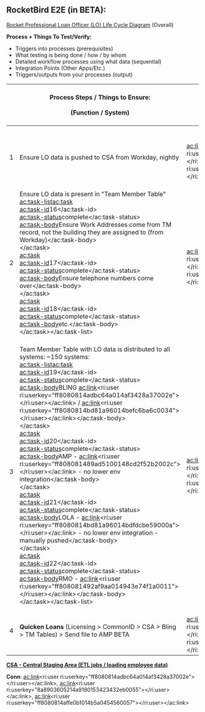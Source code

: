 
## **RocketBird E2E (in BETA):**

[Rocket Professional Loan Officer (LO) Life Cycle Diagram](https://editor.signavio.com/p/hub-preview#model/ff04d56e3b8644cd880073bf5a6af3ab;diagram) (Overall)



**Process + Things To Test/Verify:**

- Triggers into processes (prerequisites)
- What testing is being done / how / by whom
- Detailed workflow processes using what data (sequential)
- Integration Points (Other Apps/Etc.)
- Triggers/outputs from your processes (output)





| <br> | Process Steps / Things to Ensure:<br><br>(Function / System)<br> | Owner/Responsibility Conn (PO)<br><br>(Primary / Secondary)<br> | SME / Testing Conn<br><br>(Primary / Secondary)<br> | Input and Output Triggers / Notifications<br> | Estimated Duration<br> | Status<br><br>(Complete / Not Started)<br> | Notes / Issues<br> |
| --- | --- | --- | --- | --- | --- | --- | --- |
| 1 | Ensure LO data is pushed to CSA from Workday, nightly<br> | <br><ac:link><ri:user ri:userkey="ff8080814adbc64a014af3428a37002e"></ri:user></ac:link>, <ac:link><ri:user ri:userkey="8a8903605214a9180153423432eb0055"></ri:user></ac:link><br> | <br><ac:link><ri:user ri:userkey="ff8080814adbc64a014af3428a37002e"></ri:user></ac:link>, <ac:link><ri:user ri:userkey="8a8903605214a9180153423432eb0055"></ri:user></ac:link><br> | Input: Hired folks into Workday (flatfile: CSV/TXT) &gt; File dropped &gt; CSA Picks it up | 20mins | **COMPLETE** | CSA polls every 15mins for new file(s) |
| 2 | Ensure LO data is present in "Team Member Table"<br><ac:task-list><ac:task><br><ac:task-id>16</ac:task-id><br><ac:task-status>complete</ac:task-status><br><ac:task-body>Ensure Work Addresses come from TM record, not the building they are assigned to (from Workday)</ac:task-body><br></ac:task><br><ac:task><br><ac:task-id>17</ac:task-id><br><ac:task-status>complete</ac:task-status><br><ac:task-body>Ensure telephone numbers come over</ac:task-body><br></ac:task><br><ac:task><br><ac:task-id>18</ac:task-id><br><ac:task-status>complete</ac:task-status><br><ac:task-body>etc.</ac:task-body><br></ac:task></ac:task-list> | <br><ac:link><ri:user ri:userkey="ff8080814adbc64a014af3428a37002e"></ri:user></ac:link>, <ac:link><ri:user ri:userkey="8a8903605214a9180153423432eb0055"></ri:user></ac:link><br> | <br><ac:link><ri:user ri:userkey="ff8080814adbc64a014af3428a37002e"></ri:user></ac:link>, <ac:link><ri:user ri:userkey="8a8903605214a9180153423432eb0055"></ri:user></ac:link><br> | <br> | 40mins | **COMPLETE** | Querying CSA for data |
| 3 | <br>Team Member Table with LO data is distributed to all systems: ~150 systems:<br><ac:task-list><ac:task><br><ac:task-id>19</ac:task-id><br><ac:task-status>complete</ac:task-status><br><ac:task-body>BLING <ac:link><ri:user ri:userkey="ff8080814adbc64a014af3428a37002e"></ri:user></ac:link> / <ac:link><ri:user ri:userkey="ff8080814bd81a96014befc6ba6c0034"></ri:user></ac:link></ac:task-body><br></ac:task><br><ac:task><br><ac:task-id>20</ac:task-id><br><ac:task-status>complete</ac:task-status><br><ac:task-body>AMP - <ac:link><ri:user ri:userkey="ff808081489ad5100148cd2f52b2002c"></ri:user></ac:link> - no lower env integration</ac:task-body><br></ac:task><br><ac:task><br><ac:task-id>21</ac:task-id><br><ac:task-status>complete</ac:task-status><br><ac:task-body>LOLA - <ac:link><ri:user ri:userkey="ff8080814bd81a96014bdfdcbe59000a"></ri:user></ac:link><span> - no lower env integration - manually pushed</span></ac:task-body><br></ac:task><br><ac:task><br><ac:task-id>22</ac:task-id><br><ac:task-status>complete</ac:task-status><br><ac:task-body>RMO - <ac:link><ri:user ri:userkey="ff808081492af9aa014943e74f1a0011"></ri:user></ac:link></ac:task-body><br></ac:task></ac:task-list><br> | <br><ac:link><ri:user ri:userkey="ff8080814adbc64a014af3428a37002e"></ri:user></ac:link>, <ac:link><ri:user ri:userkey="8a8903605214a9180153423432eb0055"></ri:user></ac:link><br> | <br><ac:link><ri:user ri:userkey="ff8080814adbc64a014af3428a37002e"></ri:user></ac:link>, <ac:link><ri:user ri:userkey="8a8903605214a9180153423432eb0055"></ri:user></ac:link><br> | Team Member Table with LO data is distributed to all systems: ~150 systems<br><br>CSA sends a SSIS package to all dependent system's tables<br> | 60mins | **COMPLETE** | To propagate to all dependent systems:<br><ac:task-list><ac:task><br><ac:task-id>5</ac:task-id><br><ac:task-status>incomplete</ac:task-status><br><ac:task-body>Bling</ac:task-body><br></ac:task><br><ac:task><br><ac:task-id>6</ac:task-id><br><ac:task-status>incomplete</ac:task-status><br><ac:task-body>RMO</ac:task-body><br></ac:task><br><ac:task><br><ac:task-id>7</ac:task-id><br><ac:task-status>incomplete</ac:task-status><br><ac:task-body>Message Board</ac:task-body><br></ac:task><br><ac:task><br><ac:task-id>8</ac:task-id><br><ac:task-status>incomplete</ac:task-status><br><ac:task-body>QLMS</ac:task-body><br></ac:task></ac:task-list> |
| 4 | **Quicken Loans** (Licensing &gt; CommonID &gt; CSA &gt; Bling &gt; TM Tables) &gt; Send file to AMP BETA<br> | <br><ac:link><ri:user ri:userkey="ff8080814adbc64a014af3428a37002e"></ri:user></ac:link>, <ac:link><ri:user ri:userkey="8a8903605214a9180153423432eb0055"></ri:user></ac:link><br> | <br><ac:link><ri:user ri:userkey="ff8080814adbc64a014af3428a37002e"></ri:user></ac:link>, <ac:link><ri:user ri:userkey="8a8903605214a9180153423432eb0055"></ri:user></ac:link><br> | Output: File to AMP | ~ | **COMPLETE** | <br>Integration with BLING with proper NMLS data<br> |








<u><strong>CSA&nbsp;<strong>- Central Staging Area (ETL jobs / loading employee data)</strong></strong></u>

**Conn**: <ac:link><ri:user ri:userkey="ff8080814adbc64a014af3428a37002e"></ri:user></ac:link>, <ac:link><ri:user ri:userkey="8a8903605214a9180153423432eb0055"></ri:user></ac:link>, <ac:link><ri:user ri:userkey="ff8080814affe0b1014b5a0454560057"></ri:user></ac:link>


